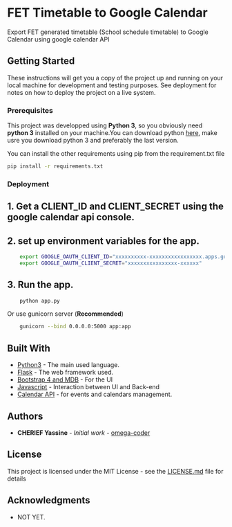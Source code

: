 # FET Timetable to Google Calendar

Export FET generated timetable (School schedule timetable) to Google Calendar using google calendar API

## Getting Started

These instructions will get you a copy of the project up and running on your local machine for development and testing purposes. See deployment for notes on how to deploy the project on a live system.

### Prerequisites

This project was developped using **Python 3**, so you obviously need **python 3** installed on your machine.You can download python [here](https://www.python.org/), make usre you download python 3 and preferably the last version.

You can install the other requirements using pip from the requirement.txt file


```bash
pip install -r requirements.txt
```

### Deployment

## 1. Get a CLIENT_ID and CLIENT_SECRET using the google calendar api console.
## 2. set up environment variables for the app.
    
```bash
    export GOOGLE_OAUTH_CLIENT_ID="xxxxxxxxxx-xxxxxxxxxxxxxxxxx.apps.googleusercontent.com"
    export GOOGLE_OAUTH_CLIENT_SECRET="xxxxxxxxxxxxxxxx-xxxxxx"
```
## 3. Run the app.

```bash
    python app.py
```

Or use gunicorn server (**Recommended**)

```bash
    gunicorn --bind 0.0.0.0:5000 app:app 
``` 

## Built With

* [Python3](https://www.python.org/) - The main used language.
* [Flask](https://palletsprojects.com/p/flask/) - The web framework used.
* [Bootstrap 4 and MDB](https://getbootstrap.com/) - For the UI
* [Javascript](https://www.javascript.com/) - Interaction between UI and Back-end
* [Calendar API](https://developers.google.com/calendar/) - for events and calendars management.


## Authors

* **CHERIEF Yassine** - *Initial work* - [omega-coder](https://omega-coder.me)

## License

This project is licensed under the MIT License - see the [LICENSE.md](LICENSE.md) file for details

## Acknowledgments

* NOT YET.
